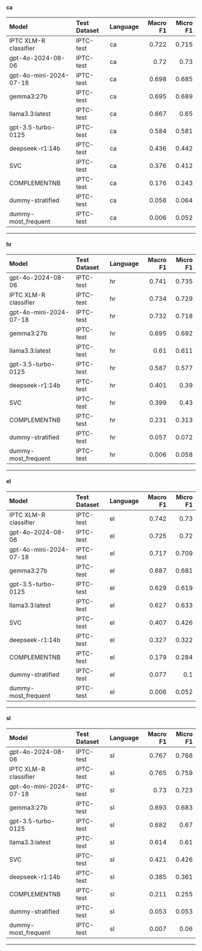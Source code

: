 
#### ca

| Model                  | Test Dataset   | Language   |   Macro F1 |   Micro F1 |
|:-----------------------|:---------------|:-----------|-----------:|-----------:|
| IPTC XLM-R classifier  | IPTC-test      | ca         |      0.722 |      0.715 |
| gpt-4o-2024-08-06      | IPTC-test      | ca         |      0.72  |      0.73  |
| gpt-4o-mini-2024-07-18 | IPTC-test      | ca         |      0.698 |      0.685 |
| gemma3:27b             | IPTC-test      | ca         |      0.695 |      0.689 |
| llama3.3:latest        | IPTC-test      | ca         |      0.667 |      0.65  |
| gpt-3.5-turbo-0125     | IPTC-test      | ca         |      0.584 |      0.581 |
| deepseek-r1:14b        | IPTC-test      | ca         |      0.436 |      0.442 |
| SVC                    | IPTC-test      | ca         |      0.376 |      0.412 |
| COMPLEMENTNB           | IPTC-test      | ca         |      0.176 |      0.243 |
| dummy-stratified       | IPTC-test      | ca         |      0.056 |      0.064 |
| dummy-most_frequent    | IPTC-test      | ca         |      0.006 |      0.052 |

------------------------------------------

#### hr

| Model                  | Test Dataset   | Language   |   Macro F1 |   Micro F1 |
|:-----------------------|:---------------|:-----------|-----------:|-----------:|
| gpt-4o-2024-08-06      | IPTC-test      | hr         |      0.741 |      0.735 |
| IPTC XLM-R classifier  | IPTC-test      | hr         |      0.734 |      0.729 |
| gpt-4o-mini-2024-07-18 | IPTC-test      | hr         |      0.732 |      0.718 |
| gemma3:27b             | IPTC-test      | hr         |      0.695 |      0.692 |
| llama3.3:latest        | IPTC-test      | hr         |      0.61  |      0.611 |
| gpt-3.5-turbo-0125     | IPTC-test      | hr         |      0.587 |      0.577 |
| deepseek-r1:14b        | IPTC-test      | hr         |      0.401 |      0.39  |
| SVC                    | IPTC-test      | hr         |      0.399 |      0.43  |
| COMPLEMENTNB           | IPTC-test      | hr         |      0.231 |      0.313 |
| dummy-stratified       | IPTC-test      | hr         |      0.057 |      0.072 |
| dummy-most_frequent    | IPTC-test      | hr         |      0.006 |      0.058 |

------------------------------------------

#### el

| Model                  | Test Dataset   | Language   |   Macro F1 |   Micro F1 |
|:-----------------------|:---------------|:-----------|-----------:|-----------:|
| IPTC XLM-R classifier  | IPTC-test      | el         |      0.742 |      0.73  |
| gpt-4o-2024-08-06      | IPTC-test      | el         |      0.725 |      0.72  |
| gpt-4o-mini-2024-07-18 | IPTC-test      | el         |      0.717 |      0.709 |
| gemma3:27b             | IPTC-test      | el         |      0.687 |      0.681 |
| gpt-3.5-turbo-0125     | IPTC-test      | el         |      0.629 |      0.619 |
| llama3.3:latest        | IPTC-test      | el         |      0.627 |      0.633 |
| SVC                    | IPTC-test      | el         |      0.407 |      0.426 |
| deepseek-r1:14b        | IPTC-test      | el         |      0.327 |      0.322 |
| COMPLEMENTNB           | IPTC-test      | el         |      0.179 |      0.284 |
| dummy-stratified       | IPTC-test      | el         |      0.077 |      0.1   |
| dummy-most_frequent    | IPTC-test      | el         |      0.006 |      0.052 |

------------------------------------------

#### sl

| Model                  | Test Dataset   | Language   |   Macro F1 |   Micro F1 |
|:-----------------------|:---------------|:-----------|-----------:|-----------:|
| gpt-4o-2024-08-06      | IPTC-test      | sl         |      0.767 |      0.766 |
| IPTC XLM-R classifier  | IPTC-test      | sl         |      0.765 |      0.759 |
| gpt-4o-mini-2024-07-18 | IPTC-test      | sl         |      0.73  |      0.723 |
| gemma3:27b             | IPTC-test      | sl         |      0.693 |      0.683 |
| gpt-3.5-turbo-0125     | IPTC-test      | sl         |      0.682 |      0.67  |
| llama3.3:latest        | IPTC-test      | sl         |      0.614 |      0.61  |
| SVC                    | IPTC-test      | sl         |      0.421 |      0.426 |
| deepseek-r1:14b        | IPTC-test      | sl         |      0.385 |      0.361 |
| COMPLEMENTNB           | IPTC-test      | sl         |      0.211 |      0.255 |
| dummy-stratified       | IPTC-test      | sl         |      0.053 |      0.053 |
| dummy-most_frequent    | IPTC-test      | sl         |      0.007 |      0.06  |

------------------------------------------
